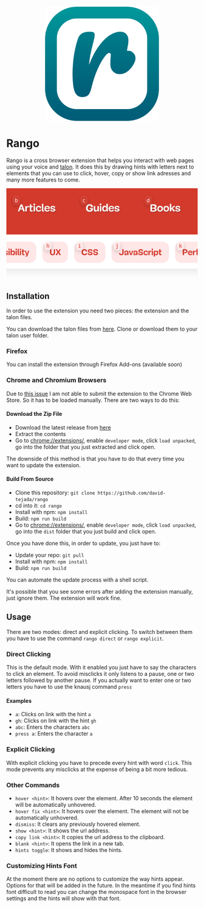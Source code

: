 <p align="center">
  <img width="300" height="300" src="./src/assets/icon.svg">
</p>

# Rango

Rango is a cross browser extension that helps you interact with web pages using your voice and [talon](https://talonvoice.com/). It does this by drawing hints with letters next to elements that you can use to click, hover, copy or show link adresses and many more features to come.

<p align="center">
  <img src="src/assets/screenshot.png">
</p>

## Installation

In order to use the extension you need two pieces: the extension and the talon files.

You can download the talon files from [here](https://github.com/david-tejada/rango-talon). Clone or download them to your talon user folder.

### Firefox

You can install the extension through Firefox Add-ons (available soon)

### Chrome and Chromium Browsers

Due to [this issue](https://github.com/david-tejada/rango/issues/5) I am not able to submit the extension to the Chrome Web Store. So it has to be loaded manually. There are two ways to do this:

#### Download the Zip File

- Download the latest release from [here](https://github.com/david-tejada/rango/releases)
- Extract the contents
- Go to [chrome://extensions/](chrome://extensions/), enable `developer mode`, click `load unpacked`, go into the folder that you just extracted and click open.

The downside of this method is that you have to do that every time you want to update the extension.

#### Build From Source

- Clone this repository: `git clone https://github.com/david-tejada/rango`
- cd into it: `cd rango`
- Install with npm: `npm install`
- Build: `npm run build`
- Go to [chrome://extensions/](chrome://extensions/), enable `developer mode`, click `load unpacked`, go into the `dist` folder that you just build and click open.

Once you have done this, in order to update, you just have to:

- Update your repo: `git pull`
- Install with npm: `npm install`
- Build: `npm run build`

You can automate the update process with a shell script.

It's possible that you see some errors after adding the extension manually, just ignore them. The extension will work fine.

## Usage

There are two modes: direct and explicit clicking. To switch between them you have to use the command `rango direct` or `rango explicit`.

### Direct Clicking

This is the default mode. With it enabled you just have to say the characters to click an element. To avoid misclicks it only listens to a pause, one or two letters followed by another pause. If you actually want to enter one or two letters you have to use the knausj command `press`

#### Examples

- `a`: Clicks on link with the hint `a`
- `gh`: Clicks on link with the hint `gh`
- `abc`: Enters the characters `abc`
- `press a`: Enters the character `a`

### Explicit Clicking

With explicit clicking you have to precede every hint with word `click`. This mode prevents any misclicks at the expense of being a bit more tedious.

### Other Commands

- `hover <hint>`: It hovers over the element. After 10 seconds the element will be automatically unhovered.
- `hover fix <hint>`: It hovers over the element. The element will not be automatically unhovered.
- `dismiss`: It clears any previously hovered element.
- `show <hint>`: It shows the url address.
- `copy link <hint>`: It copies the url address to the clipboard.
- `blank <hint>`: It opens the link in a new tab.
- `hints toggle`: It shows and hides the hints.

### Customizing Hints Font

At the moment there are no options to customize the way hints appear. Options for that will be added in the future. In the meantime if you find hints font difficult to read you can change the monospace font in the browser settings and the hints will show with that font.
